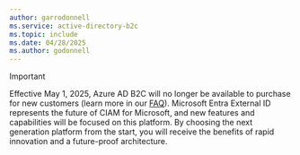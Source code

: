 ```yaml
---
author: garrodonnell
ms.service: active-directory-b2c
ms.topic: include
ms.date: 04/28/2025
ms.author: godonnell
---
```


> [!IMPORTANT]
> Effective May 1, 2025, Azure AD B2C will no longer be available to purchase for new customers (learn more in our [FAQ](link)). Microsoft Entra External ID represents the future of CIAM for Microsoft, and new features and capabilities will be focused on this platform. By choosing the next generation platform from the start, you will receive the benefits of rapid innovation and a future-proof architecture.
